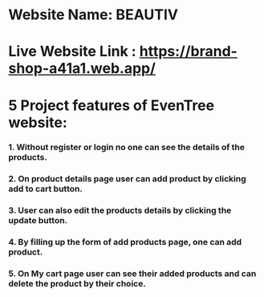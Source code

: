 # Website Name: BEAUTIV

# Live Website Link : https://brand-shop-a41a1.web.app/

# 5 Project features of EvenTree website:

### 1. Without register or login no one can see the details of the products. 
### 2. On product details page user can add product by clicking add to cart button.    
### 3. User can also edit the products details by clicking the update button.
### 4. By filling up the form of add products page, one can add product.
### 5. On My cart page user can see their added products and can delete the product by their choice.

